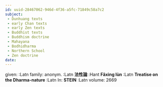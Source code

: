 ```yaml
---
id: uuid-28467062-946d-4f36-a5fc-71849c58a7c2
subject: 
 - Dunhuang texts
 - early Chan texts
 - early Zen texts
 - Buddhist texts
 - Buddhism doctrine
 - Mahayana
 - Bodhidharma
 - Northern School
 - Zen doctrine
date: 
---
```


given:  :Latn
family: anonym. :Latn
**法性論** :Hant
**Fǎxìng lùn** :Latn
**Treatise on the Dharma-nature** :Latn
In: 
**STEIN** :Latn
volume: 2669